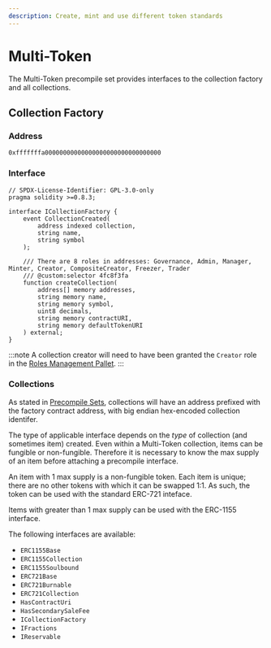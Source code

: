 ```yaml
---
description: Create, mint and use different token standards
---
```


# Multi-Token

The Multi-Token precompile set provides interfaces to the collection factory and all collections.

## Collection Factory

### Address

`0xfffffffa00000000000000000000000000000000`

### Interface

```solidity
// SPDX-License-Identifier: GPL-3.0-only
pragma solidity >=0.8.3;

interface ICollectionFactory {
    event CollectionCreated(
        address indexed collection,
        string name,
        string symbol
    );

    /// There are 8 roles in addresses: Governance, Admin, Manager, Minter, Creator, CompositeCreator, Freezer, Trader
    /// @custom:selector 4fc8f3fa
    function createCollection(
        address[] memory addresses,
        string memory name,
        string memory symbol,
        uint8 decimals,
        string memory contractURI,
        string memory defaultTokenURI
    ) external;
}
```

:::note
A collection creator will need to have been granted the `Creator` role in the 
[Roles Management Pallet](/docs/moonsama-network/pallets/roles-management).
:::

### Collections

As stated in [Precompile Sets](./overview#moonsama-network-specific-precompile-sets), collections will have an address
prefixed with the factory contract address, with big endian hex-encoded collection identifer.

The type of applicable interface depends on the *type* of collection (and sometimes item) created. Even within a 
Multi-Token collection, items can be fungible or non-fungible. Therefore it is necessary to know the max supply of an 
item before attaching a precompile interface.

An item with 1 max supply is a non-fungible token. Each item is unique; there are no other tokens
with which it can be swapped 1:1. As such, the token can be used with the standard ERC-721 inteface.

Items with greater than 1 max supply can be used with the ERC-1155 interface.

The following interfaces are available:

- `ERC1155Base`
- `ERC1155Collection`
- `ERC1155Soulbound`
- `ERC721Base`
- `ERC721Burnable`
- `ERC721Collection`
- `HasContractUri`
- `HasSecondarySaleFee`
- `ICollectionFactory`
- `IFractions`
- `IReservable`
